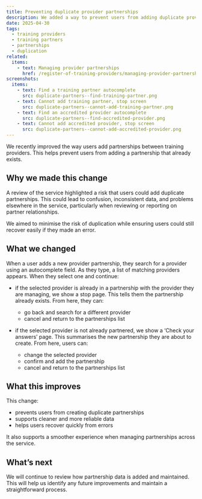 ```yaml
---
title: Preventing duplicate provider partnerships
description: We added a way to prevent users from adding duplicate provider partnerships
date: 2025-04-30
tags:
  - training providers
  - training partners
  - partnerships
  - duplication
related:
  items:
    - text: Managing provider partnerships
      href: /register-of-training-providers/managing-provider-partnerships/
screenshots:
  items:
    - text: Find a training partner autocomplete
      src: duplicate-partners--find-training-partner.png
    - text: Cannot add training partner, stop screen
      src: duplicate-partners--cannot-add-training-partner.png
    - text: Find an accredited provider autocomplete
      src: duplicate-partners--find-accredited-provider.png
    - text: Cannot add accredited provider, stop screen
      src: duplicate-partners--cannot-add-accredited-provider.png
---
```


We recently improved the way users add partnerships between training providers. This helps prevent users from adding a partnership that already exists.

## Why we made this change

A review of the service highlighted a risk that users could add duplicate partnerships. This could lead to confusion, inconsistent data, and problems elsewhere in the service, particularly when reviewing or reporting on partner relationships.

We aimed to minimise the risk of duplication while ensuring users could still recover easily if they made an error.

## What we changed

When a user adds a new provider partnership, they search for a provider using an autocomplete field. As they type, a list of matching providers appears. When they select one and continue:

- if the selected provider is already in a partnership with the provider they are managing, we show a stop page. This tells them the partnership already exists. From here, they can:

  - go back and search for a different provider
  - cancel and return to the partnerships list

- if the selected provider is not already partnered, we show a ‘Check your answers’ page. This summarises the new partnership they are about to create. From here, users can:

  - change the selected provider
  - confirm and add the partnership
  - cancel and return to the partnerships list

## What this improves

This change:

- prevents users from creating duplicate partnerships
- supports cleaner and more reliable data
- helps users recover quickly from errors

It also supports a smoother experience when managing partnerships across the service.

## What’s next

We will continue to review how partnership data is added and maintained. This will help us identify any future improvements and maintain a straightforward process.
